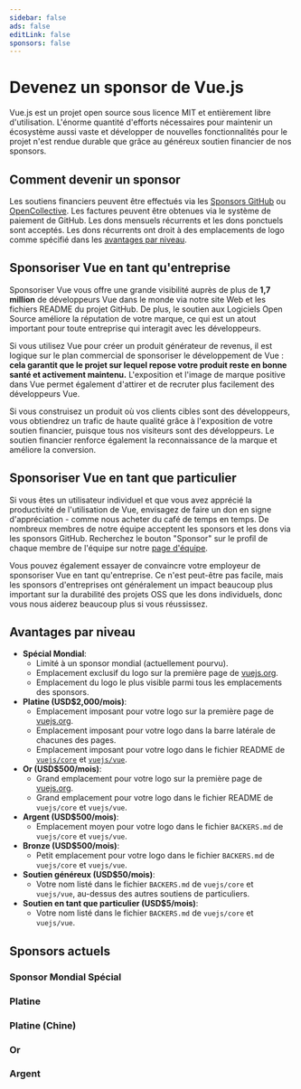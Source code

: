 ```yaml
---
sidebar: false
ads: false
editLink: false
sponsors: false
---
```


<script setup>
import SponsorsGroup from '@theme/components/SponsorsGroup.vue'
</script>

# Devenez un sponsor de Vue.js

Vue.js est un projet open source sous licence MIT et entièrement libre d'utilisation.
L'énorme quantité d'efforts nécessaires pour maintenir un écosystème aussi vaste et développer de nouvelles fonctionnalités pour le projet n'est rendue durable que grâce au généreux soutien financier de nos sponsors.

## Comment devenir un sponsor

Les soutiens financiers peuvent être effectués via les [Sponsors GitHub](https://github.com/sponsors/yyx990803) ou [OpenCollective](https://opencollective.com/vuejs). Les factures peuvent être obtenues via le système de paiement de GitHub. Les dons mensuels récurrents et les dons ponctuels sont acceptés. Les dons récurrents ont droit à des emplacements de logo comme spécifié dans les [avantages par niveau](#avantages-par-niveau).

## Sponsoriser Vue en tant qu'entreprise

Sponsoriser Vue vous offre une grande visibilité auprès de plus de **1,7 million** de développeurs Vue dans le monde via notre site Web et les fichiers README du projet GitHub. De plus, le soutien aux Logiciels Open Source améliore la réputation de votre marque, ce qui est un atout important pour toute entreprise qui interagit avec les développeurs.

Si vous utilisez Vue pour créer un produit générateur de revenus, il est logique sur le plan commercial de sponsoriser le développement de Vue : **cela garantit que le projet sur lequel repose votre produit reste en bonne santé et activement maintenu.** L'exposition et l'image de marque positive dans Vue permet également d'attirer et de recruter plus facilement des développeurs Vue.

Si vous construisez un produit où vos clients cibles sont des développeurs, vous obtiendrez un trafic de haute qualité grâce à l'exposition de votre soutien financier, puisque tous nos visiteurs sont des développeurs. Le soutien financier renforce également la reconnaissance de la marque et améliore la conversion.

## Sponsoriser Vue en tant que particulier

Si vous êtes un utilisateur individuel et que vous avez apprécié la productivité de l'utilisation de Vue, envisagez de faire un don en signe d'appréciation - comme nous acheter du café de temps en temps. De nombreux membres de notre équipe acceptent les sponsors et les dons via les sponsors GitHub. Recherchez le bouton "Sponsor" sur le profil de chaque membre de l'équipe sur notre [page d'équipe](/about/team).

Vous pouvez également essayer de convaincre votre employeur de sponsoriser Vue en tant qu'entreprise. Ce n'est peut-être pas facile, mais les sponsors d'entreprises ont généralement un impact beaucoup plus important sur la durabilité des projets OSS que les dons individuels, donc vous nous aiderez beaucoup plus si vous réussissez.

## Avantages par niveau

- **Spécial Mondial**:
  - Limité à un sponsor mondial (actuellement pourvu).
  - Emplacement exclusif du logo sur la première page de [vuejs.org](/).
  - Emplacement du logo le plus visible parmi tous les emplacements des sponsors.
- **Platine (USD$2,000/mois)**:
  - Emplacement imposant pour votre logo sur la première page de [vuejs.org](/).
  - Emplacement imposant pour votre logo dans la barre latérale de chacunes des pages.
  - Emplacement imposant pour votre logo dans le fichier README de [`vuejs/core`](https://github.com/vuejs/core) et [`vuejs/vue`](https://github.com/vuejs/core).
- **Or (USD$500/mois)**:
  - Grand emplacement pour votre logo sur la première page de [vuejs.org](/).
  - Grand emplacement pour votre logo dans le fichier README de `vuejs/core` et `vuejs/vue`.
- **Argent (USD$500/mois)**:
  - Emplacement moyen pour votre logo dans le fichier `BACKERS.md` de `vuejs/core` et `vuejs/vue`.
- **Bronze (USD$500/mois)**:
  - Petit emplacement pour votre logo dans le fichier `BACKERS.md` de `vuejs/core` et `vuejs/vue`.
- **Soutien généreux (USD$50/mois)**:
  - Votre nom listé dans le fichier `BACKERS.md` de `vuejs/core` et `vuejs/vue`, au-dessus des autres soutiens de particuliers.
- **Soutien en tant que particulier (USD$5/mois)**:
  - Votre nom listé dans le fichier `BACKERS.md` de `vuejs/core` et `vuejs/vue`.

## Sponsors actuels

### Sponsor Mondial Spécial

<SponsorsGroup tier="special" placement="page" />

### Platine

<SponsorsGroup tier="platinum" placement="page" />

### Platine (Chine)

<SponsorsGroup tier="platinum_china" placement="page" />

### Or

<SponsorsGroup tier="gold" placement="page" />

### Argent

<SponsorsGroup tier="silver" placement="page" />
